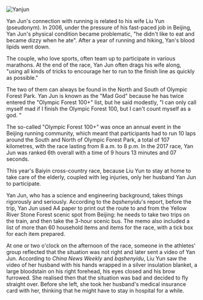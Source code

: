 ![Yanjun](https://user-images.githubusercontent.com/15976103/120251311-bcf46580-c2b3-11eb-81cd-55b8f378bf4f.png)

Yan Jun's connection with running is related to his wife Liu Yun (pseudonym). In 2006, under the pressure of his fast-paced job in Beijing, Yan Jun's physical condition became problematic, "he didn't like to eat and became dizzy when he ate". After a year of running and hiking, Yan's blood lipids went down.

The couple, who love sports, often team up to participate in various marathons. At the end of the race, Yan Jun often drags his wife along, "using all kinds of tricks to encourage her to run to the finish line as quickly as possible."

The two of them can always be found in the North and South of Olympic Forest Park. Yan Jun is known as the "Mad God" because he has twice entered the "Olympic Forest 100+" list, but he said modestly, "I can only call myself mad if I finish the Olympic Forest 100, but I can't count myself as a god. "

The so-called "Olympic Forest 100+" was once an annual event in the Beijing running community, which meant that participants had to run 10 laps around the South and North of Olympic Forest Park, a total of 107 kilometres, with the race lasting from 8 a.m. to 8 p.m. In the 2017 race, Yan Jun was ranked 6th overall with a time of 9 hours 13 minutes and 07 seconds.

This year's Baiyin cross-country race, because Liu Yun to stay at home to take care of the elderly, coupled with leg injuries, only her husband Yan Jun to participate.

Yan Jun, who has a science and engineering background, takes things rigorously and seriously. According to the *bqshenyidu*'s report, before the trip, Yan Jun used A4 paper to print out the route to and from the Yellow River Stone Forest scenic spot from Beijing: he needs to take two trips on the train, and then take the 3-hour scenic bus. The memo also included a list of more than 60 household items and items for the race, with a tick box for each item prepared.

At one or two o'clock on the afternoon of the race, someone in the athletes' group reflected that the situation was not right and later sent a video of Yan Jun. According to *China News Weekly* and *bqshenyidu*, Liu Yun saw the video of her husband with his hands wrapped in a silver insulation blanket, a large bloodstain on his right forehead, his eyes closed and his brow furrowed. She realised then that the situation was bad and decided to fly straight over. Before she left, she took her husband's medical insurance card with her, thinking that he might have to stay in hospital for a while.